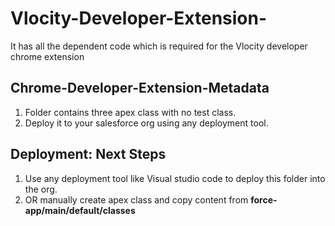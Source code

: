 # Vlocity-Developer-Extension-
It has all the dependent code which is  required for the Vlocity developer chrome extension

##  Chrome-Developer-Extension-Metadata
1. Folder contains three apex class with no test class. 
2. Deploy it to your salesforce org using  any deployment tool.



## Deployment: Next Steps

1.  Use any deployment tool like Visual studio code to deploy this folder into the org.
2.  OR manually create apex class and copy content from  **force-app/main/default/classes**


